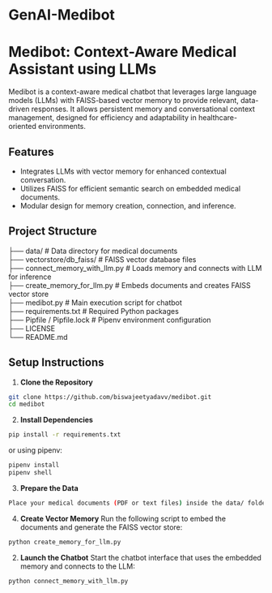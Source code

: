 # GenAI-Medibot

# Medibot: Context-Aware Medical Assistant using LLMs
Medibot is a context-aware medical chatbot that leverages large language models (LLMs) with FAISS-based vector memory to provide relevant, data-driven responses. It allows persistent memory and conversational context management, designed for efficiency and adaptability in healthcare-oriented environments.

## Features
- Integrates LLMs with vector memory for enhanced contextual conversation.
- Utilizes FAISS for efficient semantic search on embedded medical documents.
- Modular design for memory creation, connection, and inference.

## Project Structure
├── data/                          # Data directory for medical documents  
├── vectorstore/db_faiss/         # FAISS vector database files  
├── connect_memory_with_llm.py    # Loads memory and connects with LLM for inference  
├── create_memory_for_llm.py      # Embeds documents and creates FAISS vector store  
├── medibot.py                    # Main execution script for chatbot  
├── requirements.txt              # Required Python packages  
├── Pipfile / Pipfile.lock        # Pipenv environment configuration  
├── LICENSE  
└── README.md

## Setup Instructions

1. **Clone the Repository**
```bash
git clone https://github.com/biswajeetyadavv/medibot.git
cd medibot
```

2. **Install Dependencies**
```bash
pip install -r requirements.txt
```
or
using pipenv:
```bash
pipenv install
pipenv shell
```
3. **Prepare the Data**
```bash
Place your medical documents (PDF or text files) inside the data/ folder
```

4. **Create Vector Memory**
   Run the following script to embed the documents and generate the FAISS vector store:
```bash
python create_memory_for_llm.py
```

2. **Launch the Chatbot**
Start the chatbot interface that uses the embedded memory and connects to the LLM:
```bash
python connect_memory_with_llm.py
```
